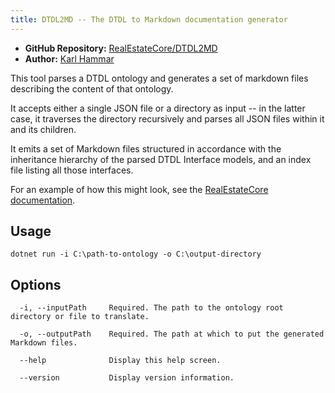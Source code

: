 ```yaml
---
title: DTDL2MD -- The DTDL to Markdown documentation generator
---
```


* **GitHub Repository:** [RealEstateCore/DTDL2MD](https://github.com/RealEstateCore/DTDL2MD)
* **Author:** [Karl Hammar](https://karlhammar.com)

This tool parses a DTDL ontology and generates a set of markdown files describing the content of that ontology.

It accepts either a single JSON file or a directory as input -- in the latter case, it traverses the directory recursively and parses all JSON files within it and its children.

It emits a set of Markdown files structured in accordance with the inheritance hierarchy of the parsed DTDL Interface models, and an index file listing all those interfaces.

For an example of how this might look, see the [RealEstateCore documentation](https://github.com/RealEstateCore/rec/tree/main/Doc).

## Usage

```
dotnet run -i C:\path-to-ontology -o C:\output-directory
```

## Options

```
  -i, --inputPath     Required. The path to the ontology root directory or file to translate.

  -o, --outputPath    Required. The path at which to put the generated Markdown files.

  --help              Display this help screen.

  --version           Display version information.
```